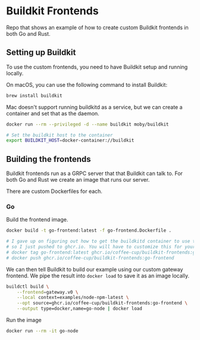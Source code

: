 # Buildkit Frontends

Repo that shows an example of how to create custom Buildkit frontends in both Go and Rust.

## Setting up Buildkit

To use the custom frontends, you need to have Buildkit setup and running locally.

On macOS, you can use the following command to install Buildkit:

```bash
brew install buildkit
```

Mac doesn't support running buildkitd as a service, but we can create a container and set that as the daemon.

```bash
docker run --rm --privileged -d --name buildkit moby/buildkit

# Set the buildkit host to the container
export BUILDKIT_HOST=docker-container://buildkit
```

## Building the frontends

Buildkit frontends run as a GRPC server that that Buildkit can talk to. For both Go and Rust we create an image that runs our server.

There are custom Dockerfiles for each.

### Go

Build the frontend image.

```bash
docker build -t go-frontend:latest -f go-frontend.Dockerfile .

# I gave up on figuring out how to get the buildkitd container to use the local registry,
# so I just pushed to ghcr.io. You will have to customize this for your own account.
# docker tag go-frontend:latest ghcr.io/coffee-cup/buildkit-frontends:go-frontend
# docker push ghcr.io/coffee-cup/buildkit-frontends:go-frontend
```

We can then tell Buildkit to build our example using our custom gateway
frontend. We pipe the result into `docker load` to save it as an image locally.

```bash
buildctl build \
    --frontend=gateway.v0 \
    --local context=examples/node-npm-latest \
    --opt source=ghcr.io/coffee-cup/buildkit-frontends:go-frontend \
    --output type=docker,name=go-node | docker load
```

Run the image

```bash
docker run --rm -it go-node
```
